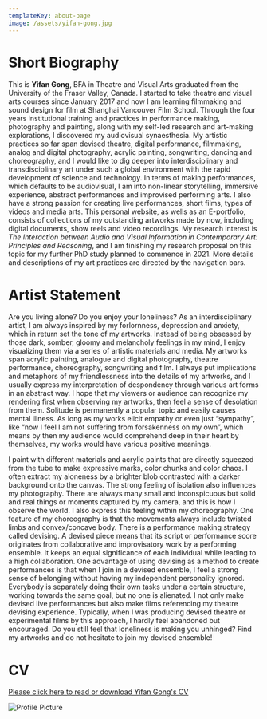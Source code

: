 ```yaml
---
templateKey: about-page
image: /assets/yifan-gong.jpg
---
```

# Short Biography

<div class="lines-1"></div>

<!--StartFragment-->

This is **Yifan Gong**, BFA in Theatre and Visual Arts graduated from the University of the Fraser Valley, Canada. I started to take theatre and visual arts courses since January 2017 and now I am learning filmmaking and sound design for film at Shanghai Vancouver Film School. Through the four years institutional training and practices in performance making, photography and painting, along with my self-led research and art-making explorations, I discovered my audiovisual synaesthesia. My artistic practices so far span devised theatre, digital performance, filmmaking, analog and digital photography, acrylic painting, songwriting, dancing and choreography, and I would like to dig deeper into interdisciplinary and transdisciplinary art under such a global environment with the rapid development of science and technology. In terms of making performances, which defaults to be audiovisual, I am into non-linear storytelling, immersive experience, abstract performances and improvised performing arts. I also have a strong passion for creating live performances, short films, types of videos and media arts. This personal website, as wells as an E-portfolio, consists of collections of my outstanding artworks made by now, including digital documents, show reels and video recordings. My research interest is *The Interaction between Audio and Visual Information in Contemporary Art: Principles and Reasoning*, and I am finishing my research proposal on this topic for my further PhD study planned to commence in 2021. More details and descriptions of my art practices are directed by the navigation bars.

<!--EndFragment-->

<div class="lines-1"></div>

# Artist Statement

<div class="lines-1"></div>

<!--StartFragment-->

Are you living alone? Do you enjoy your loneliness? As an interdisciplinary artist, I am always inspired by my forlornness, depression and anxiety, which in return set the tone of my artworks. Instead of being obsessed by those dark, somber, gloomy and melancholy feelings in my mind, I enjoy visualizing them via a series of artistic materials and media. My artworks span acrylic painting, analogue and digital photography, theatre performance, choreography, songwriting and film. I always put implications and metaphors of my friendlessness into the details of my artworks, and I usually express my interpretation of despondency through various art forms in an abstract way. I hope that my viewers or audience can recognize my rendering first when observing my artworks, then feel a sense of desolation from them. Solitude is permanently a popular topic and easily causes mental illness. As long as my works elicit empathy or even just “sympathy”, like “now I feel I am not suffering from forsakenness on my own”, which means by then my audience would comprehend deep in their heart by themselves, my works would have various positive meanings.

I paint with different materials and acrylic paints that are directly squeezed from the tube to make expressive marks, color chunks and color chaos. I often extract my aloneness by a brighter blob contrasted with a darker background onto the canvas. The strong feeling of isolation also influences my photography. There are always many small and inconspicuous but solid and real things or moments captured by my camera, and this is how I observe the world. I also express this feeling within my choreography. One feature of my choreography is that the movements always include twisted limbs and convex/concave body. There is a performance making strategy called devising. A devised piece means that its script or performance score originates from collaborative and improvisatory work by a performing ensemble. It keeps an equal significance of each individual while leading to a high collaboration. One advantage of using devising as a method to create performances is that when I join in a devised ensemble, I feel a strong sense of belonging without having my independent personality ignored. Everybody is separately doing their own tasks under a certain structure, working towards the same goal, but no one is alienated. I not only make devised live performances but also make films referencing my theatre devising experience. Typically, when I was producing devised theatre or experimental films by this approach, I hardly feel abandoned but encouraged. Do you still feel that loneliness is making you unhinged? Find my artworks and do not hesitate to join my devised ensemble!

<!--EndFragment-->

<div class="lines-1"></div>

# CV

<div class="lines-1"></div>

[Please click here to read or download Yifan Gong's CV](/assets/yifan-gong-cv.pdf)

<div class="lines-1"></div>

![Profile Picture](/assets/吸血鬼写真-13-可用-修无字_副本.jpg)